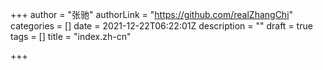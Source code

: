 +++
author = "张驰"
authorLink = "https://github.com/realZhangChi"
categories = []
date = 2021-12-22T06:22:01Z
description = ""
draft = true
tags = []
title = "index.zh-cn"

+++
